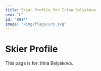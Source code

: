 ```yaml
---
title: Skier Profile for Irina Belyakova
sex: "L"
id: "9914"
image: "/img/flags/urs.svg" 
---
```


# Skier Profile

This page is for: Irina Belyakova.
    